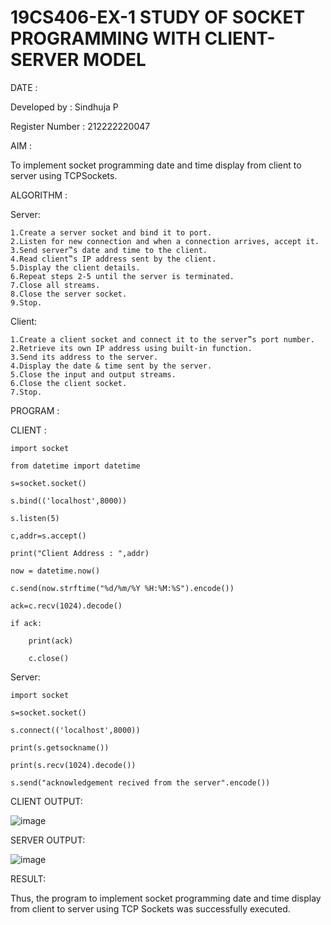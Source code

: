 # 19CS406-EX-1 STUDY OF SOCKET PROGRAMMING WITH CLIENT-SERVER MODEL

DATE :

Developed by : Sindhuja P

Register Number : 212222220047

AIM :

To implement socket programming date and time display from client to server using TCPSockets.

ALGORITHM :

Server:

    1.Create a server socket and bind it to port.
    2.Listen for new connection and when a connection arrives, accept it.
    3.Send server‟s date and time to the client.
    4.Read client‟s IP address sent by the client.
    5.Display the client details.
    6.Repeat steps 2-5 until the server is terminated.
    7.Close all streams.
    8.Close the server socket.
    9.Stop.

Client:

    1.Create a client socket and connect it to the server‟s port number.
    2.Retrieve its own IP address using built-in function.
    3.Send its address to the server.
    4.Display the date & time sent by the server.
    5.Close the input and output streams.
    6.Close the client socket.
    7.Stop.

PROGRAM :


CLIENT :

    import socket
    
    from datetime import datetime
    
    s=socket.socket()
    
    s.bind(('localhost',8000))
    
    s.listen(5)
    
    c,addr=s.accept()
    
    print("Client Address : ",addr)
    
    now = datetime.now()
    
    c.send(now.strftime("%d/%m/%Y %H:%M:%S").encode())
    
    ack=c.recv(1024).decode()
    
    if ack:
    
        print(ack)
    
        c.close()
    
Server:

	import socket
	
	s=socket.socket()
	
	s.connect(('localhost',8000))
	
	print(s.getsockname())
	
	print(s.recv(1024).decode())
	
	s.send("acknowledgement recived from the server".encode())



CLIENT OUTPUT:

![image](https://github.com/Sindhuja9585/19CS406-EX-1/assets/122860624/23a672cd-ac43-4141-94f9-8d5bcdd3ba02)




SERVER OUTPUT:

![image](https://github.com/Sindhuja9585/19CS406-EX-1/assets/122860624/76c7fdb9-2a29-4289-a199-e4d9dab8f032)



RESULT:

Thus, the program to implement socket programming date and time display from client to server using TCP Sockets was successfully executed.
